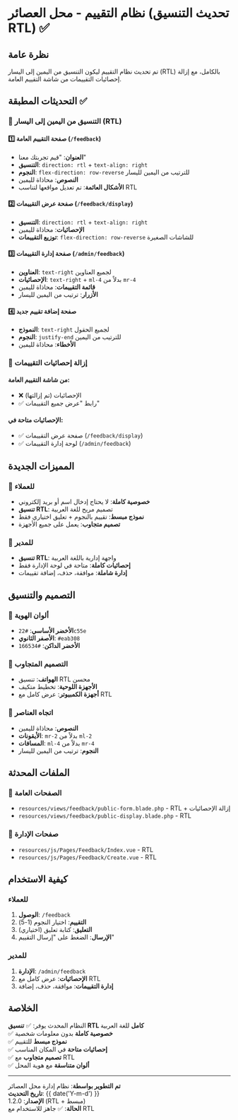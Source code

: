 # نظام التقييم - محل العصائر (تحديث التنسيق RTL) ✅

## نظرة عامة
تم تحديث نظام التقييم ليكون التنسيق من اليمين إلى اليسار (RTL) بالكامل، مع إزالة إحصائيات التقييمات من شاشة التقييم العامة.

## التحديثات المطبقة ✅

### 🔄 التنسيق من اليمين إلى اليسار (RTL)

#### 1️⃣ صفحة التقييم العامة (`/feedback`)
- **العنوان**: "قيم تجربتك معنا"
- **التنسيق**: `direction: rtl` + `text-align: right`
- **النجوم**: `flex-direction: row-reverse` للترتيب من اليمين لليسار
- **النصوص**: محاذاة لليمين
- **الأشكال العائمة**: تم تعديل مواقعها لتناسب RTL

#### 2️⃣ صفحة عرض التقييمات (`/feedback/display`)
- **التنسيق**: `direction: rtl` + `text-align: right`
- **الإحصائيات**: محاذاة لليمين
- **توزيع التقييمات**: `flex-direction: row-reverse` للشاشات الصغيرة

#### 3️⃣ صفحة إدارة التقييمات (`/admin/feedback`)
- **العناوين**: `text-right` لجميع العناوين
- **الإحصائيات**: `text-right` + `ml-4` بدلاً من `mr-4`
- **قائمة التقييمات**: محاذاة لليمين
- **الأزرار**: ترتيب من اليمين لليسار

#### 4️⃣ صفحة إضافة تقييم جديد
- **النموذج**: `text-right` لجميع الحقول
- **النجوم**: `justify-end` للترتيب من اليمين
- **الأخطاء**: محاذاة لليمين

### 🚫 إزالة إحصائيات التقييمات

#### من شاشة التقييم العامة:
- ❌ الإحصائيات (تم إزالتها)
- ✅ رابط "عرض جميع التقييمات"

#### الإحصائيات متاحة في:
- ✅ صفحة عرض التقييمات (`/feedback/display`)
- ✅ لوحة إدارة التقييمات (`/admin/feedback`)

## المميزات الجديدة

### 🎯 للعملاء
- **خصوصية كاملة**: لا يحتاج إدخال اسم أو بريد إلكتروني
- **تنسيق RTL**: تصميم مريح للغة العربية
- **نموذج مبسط**: تقييم بالنجوم + تعليق اختياري فقط
- **تصميم متجاوب**: يعمل على جميع الأجهزة

### 🔧 للمدير
- **تنسيق RTL**: واجهة إدارية باللغة العربية
- **إحصائيات كاملة**: متاحة في لوحة الإدارة فقط
- **إدارة شاملة**: موافقة، حذف، إضافة تقييمات

## التصميم والتنسيق

### 🎨 ألوان الهوية
- **الأخضر الأساسي**: `#22c55e`
- **الأصفر الثانوي**: `#eab308`
- **الأخضر الداكن**: `#166534`

### 📱 التصميم المتجاوب
- **الهواتف**: تنسيق RTL محسن
- **الأجهزة اللوحية**: تخطيط متكيف
- **أجهزة الكمبيوتر**: عرض كامل مع RTL

### 🔄 اتجاه العناصر
- **النصوص**: محاذاة لليمين
- **الأيقونات**: `mr-2` بدلاً من `ml-2`
- **المسافات**: `ml-4` بدلاً من `mr-4`
- **النجوم**: ترتيب من اليمين لليسار

## الملفات المحدثة

### 📁 الصفحات العامة
- `resources/views/feedback/public-form.blade.php` - RTL + إزالة الإحصائيات
- `resources/views/feedback/public-display.blade.php` - RTL

### 📁 صفحات الإدارة
- `resources/js/Pages/Feedback/Index.vue` - RTL
- `resources/js/Pages/Feedback/Create.vue` - RTL

## كيفية الاستخدام

### للعملاء
1. **الوصول**: `/feedback`
2. **التقييم**: اختيار النجوم (1-5)
3. **التعليق**: كتابة تعليق (اختياري)
4. **الإرسال**: الضغط على "إرسال التقييم"

### للمدير
1. **الإدارة**: `/admin/feedback`
2. **الإحصائيات**: عرض كامل مع RTL
3. **إدارة التقييمات**: موافقة، حذف، إضافة

## الخلاصة

النظام المحدث يوفر:
✅ **تنسيق RTL كامل** للغة العربية  
✅ **خصوصية كاملة** بدون معلومات شخصية  
✅ **نموذج مبسط** للتقييم  
✅ **إحصائيات متاحة** في المكان المناسب  
✅ **تصميم متجاوب** مع RTL  
✅ **ألوان متناسقة** مع هوية المحل  

---

**تم التطوير بواسطة**: نظام إدارة محل العصائر  
**تاريخ التحديث**: {{ date('Y-m-d') }}  
**الإصدار**: 1.2.0 (RTL + مبسط)  
**الحالة**: ✅ جاهز للاستخدام مع RTL 